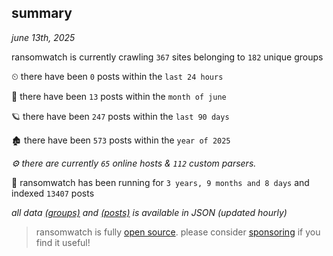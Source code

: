 
## summary
_june 13th, 2025_

ransomwatch is currently crawling `367` sites belonging to `182` unique groups

⏲ there have been `0` posts within the `last 24 hours`

🦈 there have been `13` posts within the `month of june`

🪐 there have been `247` posts within the `last 90 days`

🏚 there have been `573` posts within the `year of 2025`

_⚙️ there are currently `65` online hosts & `112` custom parsers._

🦕 ransomwatch has been running for `3 years, 9 months and 8 days` and indexed `13407` posts

_all data  [(groups)](http://https://dataleak.hopeless99.top//groups) and [(posts)](http://https://dataleak.hopeless99.top//posts) is available in JSON (updated hourly)_

> ransomwatch is fully [open source](https://github.com/joshhighet/ransomwatch#ransomwatch--). please consider [sponsoring](https://github.com/sponsors/joshhighet) if you find it useful!
